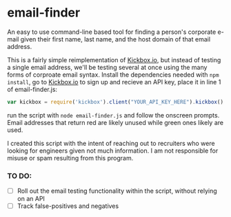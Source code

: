 # email-finder
An easy to use command-line based tool for finding a person's corporate e-mail given their first name, last name, and the host domain of that email address. 

This is a fairly simple reimplementation of [Kickbox.io](http://docs.kickbox.io/docs/using-the-api), but instead of testing a single email address, we'll be testing several at once using the many forms of corproate email syntax. Install the dependencies needed with `npm install`, go to [Kickbox.io](http://docs.kickbox.io/docs/using-the-api) to sign up and recieve an API key, place it in line 1 of email-finder.js:

```javascript
var kickbox = require('kickbox').client("YOUR_API_KEY_HERE").kickbox()
```
run the script with `node email-finder.js` and follow the onscreen prompts. 
Email addresses that return red are likely unused while green ones likely are used.

I created this script with the intent of reaching out to recruiters who were looking for engineers given not much information. I am not responsible for misuse or spam resulting from this program.

### TO DO:
- [ ] Roll out the email testing functionality within the script, without relying on an API
- [ ] Track false-positives and negatives
